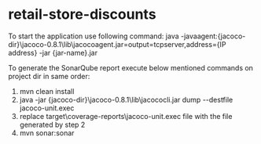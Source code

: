 # retail-store-discounts

To start the application use following command:
java -javaagent:{jacoco-dir}\jacoco-0.8.1\lib\jacocoagent.jar=output=tcpserver,address={IP address} -jar {jar-name}.jar

To generate the SonarQube report execute below mentioned commands on project dir in same order:

1. mvn clean install
2. java -jar {jacoco-dir}\jacoco-0.8.1\lib\jacococli.jar dump --destfile jacoco-unit.exec
3. replace target\coverage-reports\jacoco-unit.exec file with the file generated by step 2 
4. mvn sonar:sonar

